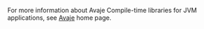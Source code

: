 For more information about Avaje Compile-time libraries for JVM applications,
see [Avaje](https://avaje.io) home page.